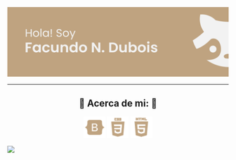 <p align="center">
<a href="#"> <img src="README.resources/banner.png"/></a>
</p>

---

<h2  font-size="75px" align="center">🦝 Acerca de mi: 🦝</h2>

<p align="center">
<img height=50px src="README.resources/habilidades/bs.png"/>
<img height=50px src="README.resources/habilidades/css.png"/>
<img height=50px src="README.resources/habilidades/html.png"/>
</p>

<img src="https://pa1.narvii.com/6821/13e12699db0e7fd9b02c5bb3b264b3ea442a6b7a_hq.gif"/>

